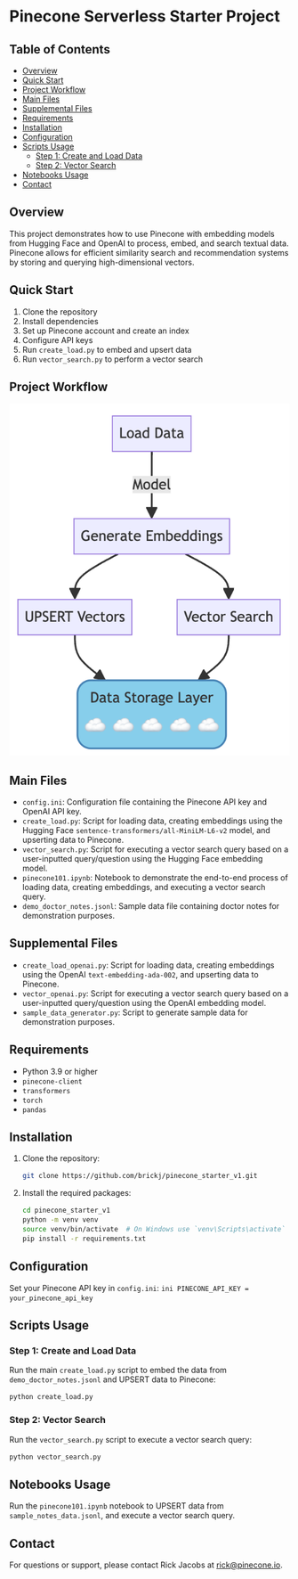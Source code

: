 # Pinecone Serverless Starter Project

## Table of Contents
- [Overview](#overview)
- [Quick Start](#quick-start)
- [Project Workflow](#project-workflow)
- [Main Files](#main-files)
- [Supplemental Files](#supplemental-files)
- [Requirements](#requirements)
- [Installation](#installation)
- [Configuration](#configuration)
- [Scripts Usage](#scripts-usage)
    - [Step 1: Create and Load Data](#step-1-create-and-load-data)
    - [Step 2: Vector Search](#step-2-vector-search)
- [Notebooks Usage](#notebooks-usage)
- [Contact](#contact)


## Overview
This project demonstrates how to use Pinecone with embedding models from Hugging Face and OpenAI to process, embed, and search textual data. Pinecone allows for efficient similarity search and recommendation systems by storing and querying high-dimensional vectors.

## Quick Start
1. Clone the repository
2. Install dependencies
3. Set up Pinecone account and create an index
4. Configure API keys
5. Run `create_load.py` to embed and upsert data
6. Run `vector_search.py` to perform a vector search

## Project Workflow

![Alt text](images/readme_flow.png)

## Main Files
- `config.ini`: Configuration file containing the Pinecone API key and OpenAI API key.
- `create_load.py`: Script for loading data, creating embeddings using the Hugging Face `sentence-transformers/all-MiniLM-L6-v2` model, and upserting data to Pinecone.
- `vector_search.py`: Script for executing a vector search query based on a user-inputted query/question using the Hugging Face embedding model.
- `pinecone101.ipynb`: Notebook to demonstrate the end-to-end process of loading data, creating embeddings, and executing a vector search query.
- `demo_doctor_notes.jsonl`: Sample data file containing doctor notes for demonstration purposes.

## Supplemental Files
- `create_load_openai.py`: Script for loading data, creating embeddings using the OpenAI `text-embedding-ada-002`, and upserting data to Pinecone.
- `vector_openai.py`: Script for executing a vector search query based on a user-inputted query/question using the OpenAI embedding model.
- `sample_data_generator.py`: Script to generate sample data for demonstration purposes.

## Requirements
- Python 3.9 or higher
- `pinecone-client`
- `transformers`
- `torch`
- `pandas`

## Installation
1. Clone the repository:
    ```bash
    git clone https://github.com/brickj/pinecone_starter_v1.git
    ```
2. Install the required packages:
    ```bash
    cd pinecone_starter_v1
    python -m venv venv
    source venv/bin/activate  # On Windows use `venv\Scripts\activate`
    pip install -r requirements.txt
    ```

## Configuration
Set your Pinecone API key in `config.ini`:
    ```ini
    PINECONE_API_KEY = your_pinecone_api_key
    ```

## Scripts Usage
### Step 1: Create and Load Data
Run the main `create_load.py` script to embed the data from `demo_doctor_notes.jsonl` and UPSERT data to Pinecone:
```bash
python create_load.py
```

    
### Step 2: Vector Search

Run the `vector_search.py` script to execute a vector search query:

```bash
python vector_search.py
```

## Notebooks Usage

Run the `pinecone101.ipynb` notebook to UPSERT data from `sample_notes_data.jsonl`, and execute a vector search query.

## Contact

For questions or support, please contact Rick Jacobs at [rick@pinecone.io](mailto:rick@pinecone.io).
